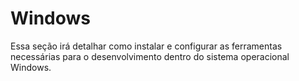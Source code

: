 # Windows

Essa seção irá detalhar como instalar e configurar as ferramentas necessárias para o desenvolvimento dentro do sistema operacional Windows.

